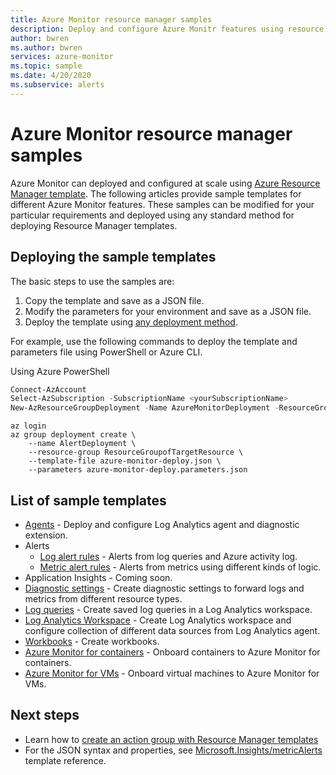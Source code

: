 ```yaml
---
title: Azure Monitor resource manager samples
description: Deploy and configure Azure Monitr features using resource manager templates
author: bwren
ms.author: bwren
services: azure-monitor
ms.topic: sample
ms.date: 4/20/2020
ms.subservice: alerts
---
```

# Azure Monitor resource manager samples

Azure Monitor can deployed and configured at scale using [Azure Resource Manager template](../../azure-resource-manager/templates/template-syntax.md). The following articles provide sample templates for different Azure Monitor features. These samples can be modified for your particular requirements and deployed using any standard method for deploying Resource Manager templates. 

## Deploying the sample templates
The basic steps to use the samples are:

1. Copy the template and save as a JSON file.
2. Modify the parameters for your environment and save as a JSON file.
4. Deploy the template using [any deployment method](../../azure-resource-manager/templates/deploy-powershell.md). 

For example, use the following commands to deploy  the template and parameters file using PowerShell or Azure CLI.

Using Azure PowerShell

```powershell
Connect-AzAccount
Select-AzSubscription -SubscriptionName <yourSubscriptionName>
New-AzResourceGroupDeployment -Name AzureMonitorDeployment -ResourceGroupName my-resource-group -TemplateFile azure-monitor-deploy.json -TemplateParameterFile azure-monitor-deploy.parameters.json
```

```azurecli
az login
az group deployment create \
    --name AlertDeployment \
    --resource-group ResourceGroupofTargetResource \
    --template-file azure-monitor-deploy.json \
    --parameters azure-monitor-deploy.parameters.json
```

## List of sample templates

- [Agents](arm-agent.md) - Deploy and configure Log Analytics agent and diagnostic extension.
- Alerts
  - [Log alert rules](arm-alerts-log.md) - Alerts from log queries and Azure activity log.
  - [Metric alert rules](arm-alerts-metric.md) - Alerts from metrics using different kinds of logic.
- Application Insights - Coming soon.
- [Diagnostic settings](arm-diagnostic-settings.md) - Create diagnostic settings to forward logs and metrics from different resource types.
- [Log queries](arm-log-queries.md) - Create saved log queries in a Log Analytics workspace.
- [Log Analytics Workspace](arm-workspace.md) - Create Log Analytics workspace and configure collection of different data sources from Log Analytics agent.
- [Workbooks](arm-workbooks.md) - Create workbooks.
- [Azure Monitor for containers](arm-container-insights.md) - Onboard containers to Azure Monitor for containers.
- [Azure Monitor for VMs](arm-vminsights.md) - Onboard virtual machines to Azure Monitor for VMs.



## Next steps

- Learn how to [create an action group with Resource Manager templates](../platform/action-groups-create-resource-manager-template.md)
- For the JSON syntax and properties, see [Microsoft.Insights/metricAlerts](/azure/templates/microsoft.insights/metricalerts) template reference.
